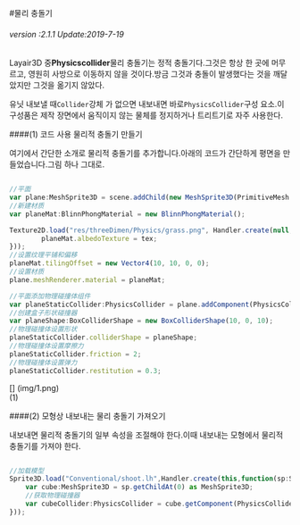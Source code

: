 #물리 충돌기

###### *version :2.1.1   Update:2019-7-19*

Layair3D 중**Physicscollider**물리 충돌기는 정적 충돌기다.그것은 항상 한 곳에 머무르고, 영원히 사방으로 이동하지 않을 것이다.방금 그것과 충돌이 발생했다는 것을 깨달았지만 그것을 옮기지 않았다.

유닛 내보낼 때`Collider`강체 가 없으면 내보내면 바로`PhysicsCollider`구성 요소.이 구성품은 제작 장면에서 움직이지 않는 물체를 정지하거나 트리트기로 자주 사용한다.

####(1) 코드 사용 물리적 충돌기 만들기

여기에서 간단한 소개로 물리적 충돌기를 추가합니다.아래의 코드가 간단하게 평면을 만들었습니다.그림 하나 그대로.


```typescript

//平面
var plane:MeshSprite3D = scene.addChild(new MeshSprite3D(PrimitiveMesh.createPlane(10, 10, 10, 10))) as MeshSprite3D;
//新建材质
var planeMat:BlinnPhongMaterial = new BlinnPhongMaterial();

Texture2D.load("res/threeDimen/Physics/grass.png", Handler.create(null, function(tex:Texture2D):void {
    	planeMat.albedoTexture = tex;
}));
//设置纹理平铺和偏移
planeMat.tilingOffset = new Vector4(10, 10, 0, 0);
//设置材质
plane.meshRenderer.material = planeMat;

//平面添加物理碰撞体组件
var planeStaticCollider:PhysicsCollider = plane.addComponent(PhysicsCollider);
//创建盒子形状碰撞器
var planeShape:BoxColliderShape = new BoxColliderShape(10, 0, 10);
//物理碰撞体设置形状
planeStaticCollider.colliderShape = planeShape;
//物理碰撞体设置摩擦力
planeStaticCollider.friction = 2;
//物理碰撞体设置弹力
planeStaticCollider.restitution = 0.3;
```


[] (img/1.png)<br>(1)

####(2) 모형상 내보내는 물리 충돌기 가져오기

내보내면 물리적 충돌기의 일부 속성을 조절해야 한다.이때 내보내는 모형에서 물리적 충돌기를 가져야 한다.


```typescript

//加载模型
Sprite3D.load("Conventional/shoot.lh",Handler.create(this,function(sp:Sprite3D):void{
    var cube:MeshSprite3D = sp.getChildAt(0) as MeshSprite3D;
    //获取物理碰撞器
    var cubeCollider:PhysicsCollider = cube.getComponent(PhysicsCollider);
}));
```



